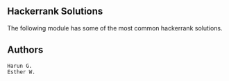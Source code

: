 ## Hackerrank Solutions

The following module has some of the most common hackerrank solutions.

## Authors

    Harun G.
    Esther W.